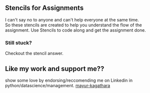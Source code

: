 ## Stencils for Assignments
I can't say no to anyone and can't help everyone at the same time.  
So these stencils are created to help you understand the flow of the assignment. Use Stencils to code along and get the assignment done.  

### Still stuck?
Checkout the stencil answer.

## Like my work and support me??
show some love by endorsing/reccomending me on Linkedin in python/datascience/management. [mayur-kagathara](https://www.linkedin.com/in/mayur-kagathara/)